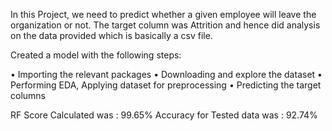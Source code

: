 In this Project, we need to predict whether a given employee will leave the organization or not. 
The target column was Attrition and hence did analysis on the data provided which is basically a csv file. 
 
 Created a model with the following steps:
 
 • Importing the relevant packages
 • Downloading and explore the dataset
 • Performing EDA, Applying dataset for preprocessing
 • Predicting the target columns
 
 RF Score Calculated was : 99.65%
 Accuracy for Tested data was : 92.74%
